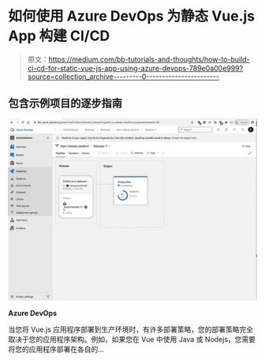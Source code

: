 # 如何使用 Azure DevOps 为静态 Vue.js App 构建 CI/CD

> 原文：<https://medium.com/bb-tutorials-and-thoughts/how-to-build-ci-cd-for-static-vue-js-app-using-azure-devops-789e0a00e999?source=collection_archive---------0----------------------->

## 包含示例项目的逐步指南

![](img/ada94125537ae49287ebf4fb3b35fdf6.png)

**Azure DevOps**

当您将 Vue.js 应用程序部署到生产环境时，有许多部署策略，您的部署策略完全取决于您的应用程序架构。例如，如果您在 Vue 中使用 Java 或 Nodejs，您需要将您的应用程序部署在各自的…